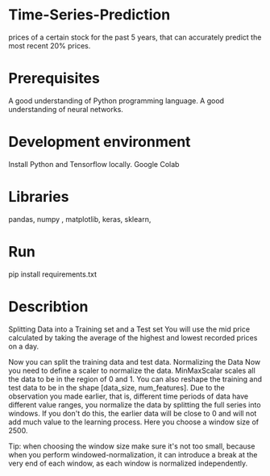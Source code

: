 # Time-Series-Prediction
 prices of a certain stock for the past 5 years, that can accurately predict the most recent 20% prices.
# Prerequisites
A good understanding of Python programming language.
A good understanding of neural networks.
# Development environment
Install Python and Tensorflow locally.
Google Colab
# Libraries
 pandas,
 numpy ,
 matplotlib,
keras,
sklearn,
# Run
 pip install requirements.txt
# Describtion
Splitting Data into a Training set and a Test set
You will use the mid price calculated by taking the average of the highest and lowest recorded prices on a day.

Now you can split the training data and test data. 
 Normalizing the Data
Now you need to define a scaler to normalize the data. MinMaxScalar scales all the data to be in the region of 0 and 1. You can also reshape the training and test data to be in the shape [data_size, num_features].
Due to the observation you made earlier, that is, different time periods of data have different value ranges, you normalize the data by splitting the full series into windows. If you don't do this, the earlier data will be close to 0 and will not add much value to the learning process. Here you choose a window size of 2500.

Tip: when choosing the window size make sure it's not too small, because when you perform windowed-normalization, it can introduce a break at the very end of each window, as each window is normalized independently.
